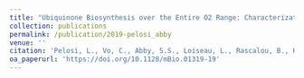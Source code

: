 ```yaml
---
title: "Ubiquinone Biosynthesis over the Entire O2 Range: Characterization of a Conserved O2-Independent Pathway"
collection: publications
permalink: /publication/2019-pelosi_abby
venue: ''
citation: 'Pelosi, L., Vo, C., Abby, S.S., Loiseau, L., Rascalou, B., Hajj Chehade, M., Faivre B., Gouss'e M., Chenal, C., Touati, N., Binet, L., Cornu, D., Fyfe, C.D., Fontecave, M., Barras, F., Lombard, M., Pierrel, F. Ubiquinone Biosynthesis over the Entire O2 Range: Characterization of a Conserved O2-Independent Pathway. (2020), <i>mBio</i>'
oa_paperurl: 'https://doi.org/10.1128/mBio.01319-19'
---
```

